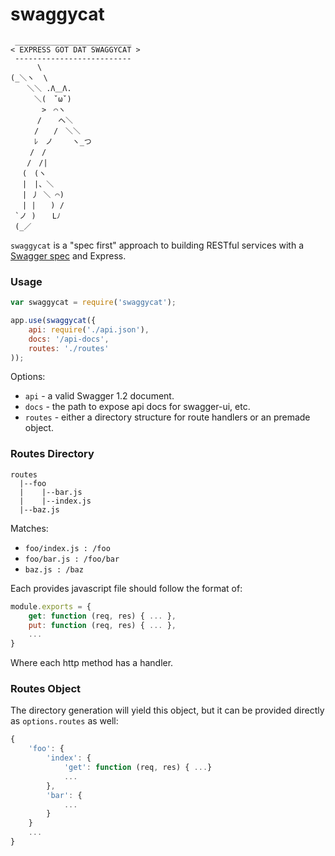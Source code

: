 # swaggycat

```
 __________________________
< EXPRESS GOT DAT SWAGGYCAT >
 --------------------------
      \
(_＼ヽ  \
 　 ＼＼ .Λ＿Λ.
 　　 ＼(　ˇωˇ)
 　　　 >　⌒ヽ
 　　　/ 　 へ＼
 　　 /　　/　＼＼
 　　 ﾚ　ノ　　 ヽ_つ
 　　/　/
 　 /　/|
 　(　(ヽ
 　|　|、＼
 　| 丿 ＼ ⌒)
 　| |　　) /
 `ノ ) 　 Lﾉ
 (_／
```

`swaggycat` is a "spec first" approach to building RESTful services with a [Swagger spec](https://github.com/wordnik/swagger-spec/blob/master/versions/1.2.md) 
and Express.

### Usage

```javascript
var swaggycat = require('swaggycat');

app.use(swaggycat({
    api: require('./api.json'),
    docs: '/api-docs',
    routes: './routes'
));
```

Options:

- `api` - a valid Swagger 1.2 document.
- `docs` - the path to expose api docs for swagger-ui, etc.
- `routes` - either a directory structure for route handlers or an premade object.

### Routes Directory

```
routes
  |--foo
  |    |--bar.js
  |    |--index.js
  |--baz.js
```

Matches:

- `foo/index.js : /foo`
- `foo/bar.js : /foo/bar`
- `baz.js : /baz`

Each provides javascript file should follow the format of:

```javascript
module.exports = {
    get: function (req, res) { ... },
    put: function (req, res) { ... },
    ...
}
```

Where each http method has a handler.

### Routes Object

The directory generation will yield this object, but it can be provided directly as `options.routes` as well:

```javascript
{
    'foo': {
        'index': {
            'get': function (req, res) { ...}
            ...
        },
        'bar': {
            ...
        }
    }
    ...
}
```